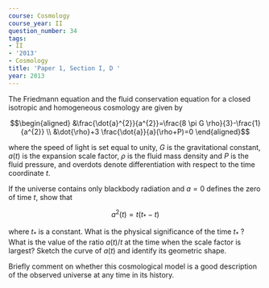 ```yaml
---
course: Cosmology
course_year: II
question_number: 34
tags:
- II
- '2013'
- Cosmology
title: 'Paper 1, Section I, D '
year: 2013
---
```




The Friedmann equation and the fluid conservation equation for a closed isotropic and homogeneous cosmology are given by

$$\begin{aligned}
&\frac{\dot{a}^{2}}{a^{2}}=\frac{8 \pi G \rho}{3}-\frac{1}{a^{2}} \\
&\dot{\rho}+3 \frac{\dot{a}}{a}(\rho+P)=0
\end{aligned}$$

where the speed of light is set equal to unity, $G$ is the gravitational constant, $a(t)$ is the expansion scale factor, $\rho$ is the fluid mass density and $P$ is the fluid pressure, and overdots denote differentiation with respect to the time coordinate $t$.

If the universe contains only blackbody radiation and $a=0$ defines the zero of time $t$, show that

$$a^{2}(t)=t\left(t_{*}-t\right)$$

where $t_{*}$ is a constant. What is the physical significance of the time $t_{*}$ ? What is the value of the ratio $a(t) / t$ at the time when the scale factor is largest? Sketch the curve of $a(t)$ and identify its geometric shape.

Briefly comment on whether this cosmological model is a good description of the observed universe at any time in its history.